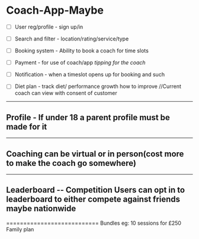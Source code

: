 # Coach-App-Maybe

- [ ] User reg/profile - sign up/in

- [ ] Search and filter - location/rating/service/type

- [ ] Booking system - Ability to book a coach for time slots

- [ ] Payment - for use of coach/app *tipping for the coach*

- [ ] Notification - when a timeslot opens up for booking and such

- [ ] Diet plan - track diet/ performance growth how to improve //Current coach can view with consent of customer



------------------------
Profile - If under 18 a parent profile must be made for it 
------------------------
------------------------
Coaching can be virtual or in person(cost more to make the coach go somewhere)
------------------------
------------------------
Leaderboard -- Competition
Users can opt in to leaderboard to either compete against friends maybe nationwide 
------------------------



===========================
Bundles eg: 10 sessions for £250
Family plan
